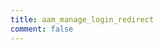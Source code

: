 ```yaml
---
title: aam_manage_login_redirect
comment: false
---
```


<EmailSubscription memo="Get notified when we complete this content and about much other important news." />